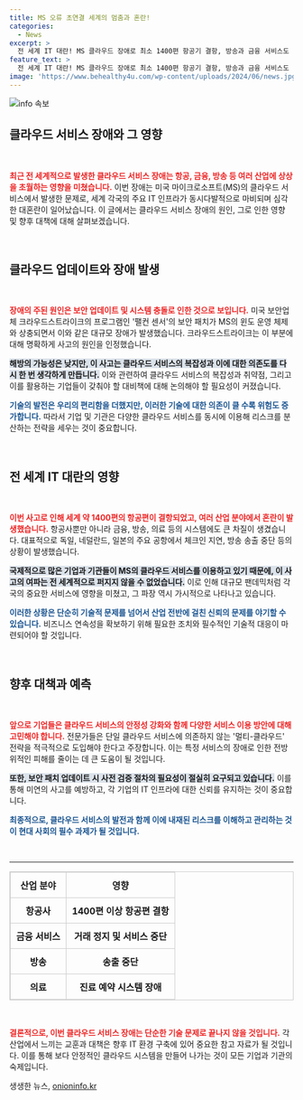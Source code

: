 ```yaml
---
title: MS 오류 초연결 세계의 멈춤과 혼란!
categories:
  - News
excerpt: >
  전 세계 IT 대란! MS 클라우드 장애로 최소 1400편 항공기 결항, 방송과 금융 서비스도 마비. 파리 올림픽 준비마저 차질, 초연결 사회의 위험성이 드러나다. 이 혼란의 배경과 해결 방안을 확인해보세요!
feature_text: >
  전 세계 IT 대란! MS 클라우드 장애로 최소 1400편 항공기 결항, 방송과 금융 서비스도 마비. 파리 올림픽 준비마저 차질, 초연결 사회의 위험성이 드러나다. 이 혼란의 배경과 해결 방안을 확인해보세요!
image: 'https://www.behealthy4u.com/wp-content/uploads/2024/06/news.jpg'
---
```


<p><img src="https://www.behealthy4u.com/wp-content/uploads/2024/06/news.jpg" alt="info 속보" /></p>

<h2 data-ke-size="size26">클라우드 서비스 장애와 그 영향</h2>

<p data-ke-size="size16">&nbsp;</p>

<p><b><span style="color: #ee2323;">최근 전 세계적으로 발생한 클라우드 서비스 장애는 항공, 금융, 방송 등 여러 산업에 상상을 초월하는 영향을 미쳤습니다.</span></b> 이번 장애는 미국 마이크로소프트(MS)의 클라우드 서비스에서 발생한 문제로, 세계 각국의 주요 IT 인프라가 동시다발적으로 마비되며 심각한 대혼란이 일어났습니다. 이 글에서는 클라우드 서비스 장애의 원인, 그로 인한 영향 및 향후 대책에 대해 살펴보겠습니다.</p>

<p data-ke-size="size16">&nbsp;</p>

<h2 data-ke-size="size26">클라우드 업데이트와 장애 발생</h2>

<p data-ke-size="size16">&nbsp;</p>

<p><b><span style="color: #ee2323;">장애의 주된 원인은 보안 업데이트 및 시스템 충돌로 인한 것으로 보입니다.</span></b> 미국 보안업체 크라우드스트라이크의 프로그램인 '팰컨 센서'의 보안 패치가 MS의 윈도 운영 체제와 상충되면서 이와 같은 대규모 장애가 발생했습니다. 크라우드스트라이크는 이 부분에 대해 명확하게 사고의 원인을 인정했습니다. </p>

<p><b><span style="background-color: #21538527;">해방의 가능성은 낮지만, 이 사고는 클라우드 서비스의 복잡성과 이에 대한 의존도를 다시 한 번 생각하게 만듭니다.</span></b> 이와 관련하여 클라우드 서비스의 복잡성과 취약점, 그리고 이를 활용하는 기업들이 갖춰야 할 대비책에 대해 논의해야 할 필요성이 커졌습니다.</p>

<p><b><span style="color: #1a5490;">기술의 발전은 우리의 편리함을 더했지만, 이러한 기술에 대한 의존이 클 수록 위험도 증가합니다.</span></b> 따라서 기업 및 기관은 다양한 클라우드 서비스를 동시에 이용해 리스크를 분산하는 전략을 세우는 것이 중요합니다.</p>

<p data-ke-size="size16">&nbsp;</p>

<h2 data-ke-size="size26">전 세계 IT 대란의 영향</h2>

<p data-ke-size="size16">&nbsp;</p>

<p><b><span style="color: #ee2323;">이번 사고로 인해 세계 약 1400편의 항공편이 결항되었고, 여러 산업 분야에서 혼란이 발생했습니다.</span></b> 항공사뿐만 아니라 금융, 방송, 의료 등의 시스템에도 큰 차질이 생겼습니다. 대표적으로 독일, 네덜란드, 일본의 주요 공항에서 체크인 지연, 방송 송출 중단 등의 상황이 발생했습니다.</p>

<p><b><span style="background-color: #21538527;">국제적으로 많은 기업과 기관들이 MS의 클라우드 서비스를 이용하고 있기 때문에, 이 사고의 여파는 전 세계적으로 퍼지지 않을 수 없었습니다.</span></b> 이로 인해 대규모 팬데믹처럼 각국의 중요한 서비스에 영향을 미쳤고, 그 파장 역시 가시적으로 나타나고 있습니다.</p>

<p><b><span style="color: #1a5490;">이러한 상황은 단순히 기술적 문제를 넘어서 산업 전반에 걸친 신뢰의 문제를 야기할 수 있습니다.</span></b> 비즈니스 연속성을 확보하기 위해 필요한 조치와 필수적인 기술적 대응이 마련되어야 할 것입니다.</p>

<p data-ke-size="size16">&nbsp;</p>

<h2 data-ke-size="size26">향후 대책과 예측</h2>

<p data-ke-size="size16">&nbsp;</p>

<p><b><span style="color: #ee2323;">앞으로 기업들은 클라우드 서비스의 안정성 강화와 함께 다양한 서비스 이용 방안에 대해 고민해야 합니다.</span></b> 전문가들은 단일 클라우드 서비스에 의존하지 않는 '멀티-클라우드' 전략을 적극적으로 도입해야 한다고 주장합니다. 이는 특정 서비스의 장애로 인한 전방위적인 피해를 줄이는 데 큰 도움이 될 것입니다.</p>

<p><b><span style="background-color: #21538527;">또한, 보안 패치 업데이트 시 사전 검증 절차의 필요성이 절실히 요구되고 있습니다.</span></b> 이를 통해 미연의 사고를 예방하고, 각 기업의 IT 인프라에 대한 신뢰를 유지하는 것이 중요합니다.</p>

<p><b><span style="color: #1a5490;">최종적으로, 클라우드 서비스의 발전과 함께 이에 내재된 리스크를 이해하고 관리하는 것이 현대 사회의 필수 과제가 될 것입니다.</span></b></p>

<p data-ke-size="size16">&nbsp;</p>

<hr/>

<table style="width:100%; border-collapse:collapse; border:1px solid #ccc;">
  <tr>
    <th style="border: 1px solid #ccc; padding: 10px; text-align: center;">산업 분야</th>
    <th style="border: 1px solid #ccc; padding: 10px; text-align: center;">영향</th>
  </tr>
  <tr>
    <td style="border: 1px solid #ccc; padding: 10px; text-align: center;"><b>항공사</b></td>
    <td style="border: 1px solid #ccc; padding: 10px; text-align: center;"><b>1400편 이상 항공편 결항</b></td>
  </tr>
  <tr>
    <td style="border: 1px solid #ccc; padding: 10px; text-align: center;"><b>금융 서비스</b></td>
    <td style="border: 1px solid #ccc; padding: 10px; text-align: center;"><b>거래 정지 및 서비스 중단</b></td>
  </tr>
  <tr>
    <td style="border: 1px solid #ccc; padding: 10px; text-align: center;"><b>방송</b></td>
    <td style="border: 1px solid #ccc; padding: 10px; text-align: center;"><b>송출 중단</b></td>
  </tr>
  <tr>
    <td style="border: 1px solid #ccc; padding: 10px; text-align: center;"><b>의료</b></td>
    <td style="border: 1px solid #ccc; padding: 10px; text-align: center;"><b>진료 예약 시스템 장애</b></td>
  </tr>
</table>

<p data-ke-size="size16">&nbsp;</p>

<p><b><span style="color: #ee2323;">결론적으로, 이번 클라우드 서비스 장애는 단순한 기술 문제로 끝나지 않을 것입니다.</span></b> 각 산업에서 느끼는 교훈과 대책은 향후 IT 환경 구축에 있어 중요한 참고 자료가 될 것입니다. 이를 통해 보다 안정적인 클라우드 시스템을 만들어 나가는 것이 모든 기업과 기관의 숙제입니다.</p>
생생한 뉴스, <a href="https://onioninfo.kr" rel="dofollow">onioninfo.kr</a>


